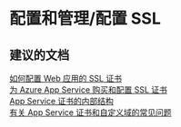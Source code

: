 <properties
    pageTitle="configuration and management/configuring ssl"
    description="配置和管理/配置 SSL"
    service="microsoft.web"
    resource="sites"
    authors="aashu"
    displayOrder=""
    selfHelpType="generic"
    supportTopicIds="32440123"
    resourceTags=""
    productPesIds="14748, 16170"
    cloudEnvironments="public"
/>


# 配置和管理/配置 SSL

## **建议的文档**
[如何配置 Web 应用的 SSL 证书](https://azure.microsoft.com/documentation/articles/web-sites-configure-ssl-certificate/)<br>
[为 Azure App Service 购买和配置 SSL 证书](https://azure.microsoft.com/documentation/articles/web-sites-purchase-ssl-web-site/)<br>
[App Service 证书的内部结构](https://azure.microsoft.com/blog/internals-of-app-service-certificate/)<br>
[有关 App Service 证书和自定义域的常见问题](https://social.msdn.microsoft.com/Forums/azure/f3e6faeb-5ed4-435a-adaa-987d5db43b80/faq-on-app-service-certificates-and-custom-domains?forum=windowsazurewebsitespreview)



<!--HONumber=Oct16_HO3-->


